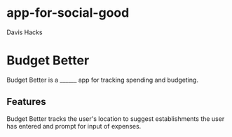 # app-for-social-good
Davis Hacks

# Budget Better

Budget Better is a ______ app for tracking spending and budgeting.

## Features

Budget Better tracks the user's location to suggest establishments the user has entered and prompt for input of expenses.
